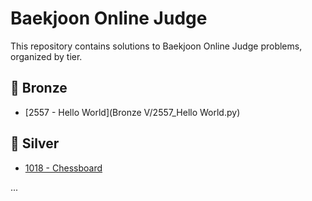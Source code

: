 # Baekjoon Online Judge

This repository contains solutions to Baekjoon Online Judge problems, organized by tier.

## 🥉 Bronze
- [2557 - Hello World](Bronze V/2557_Hello World.py)

## 🥈 Silver
- [1018 - Chessboard](silver/1018_Chessboard.py)

...
